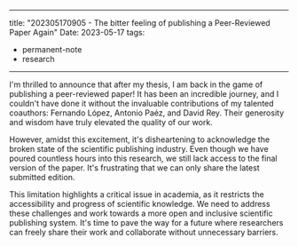
---
title:  "202305170905 - The bitter feeling of publishing a Peer-Reviewed Paper Again"
Date: 2023-05-17
tags: 
- permanent-note 
- research
---

I'm thrilled to announce that after my thesis, I am back in the game of publishing a peer-reviewed paper! It has been an incredible journey, and I couldn't have done it without the invaluable contributions of my talented coauthors: Fernando López, Antonio Paéz, and David Rey. Their generosity and wisdom have truly elevated the quality of our work.

However, amidst this excitement, it's disheartening to acknowledge the broken state of the scientific publishing industry. Even though we have poured countless hours into this research, we still lack access to the final version of the paper. It's frustrating that we can only share the latest submitted edition.

This limitation highlights a critical issue in academia, as it restricts the accessibility and progress of scientific knowledge. We need to address these challenges and work towards a more open and inclusive scientific publishing system. It's time to pave the way for a future where researchers can freely share their work and collaborate without unnecessary barriers.






